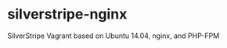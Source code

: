 silverstripe-nginx
==================

SilverStripe Vagrant based on Ubuntu 14.04, nginx, and PHP-FPM
